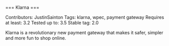 === Klarna ===

Contributors: JustinSainton
Tags: klarna, wpec, payment gateway
Requires at least: 3.2
Tested up to: 3.5
Stable tag: 2.0

Klarna is a revolutionary new payment gateway that makes it safer, simpler and more fun to shop online.
